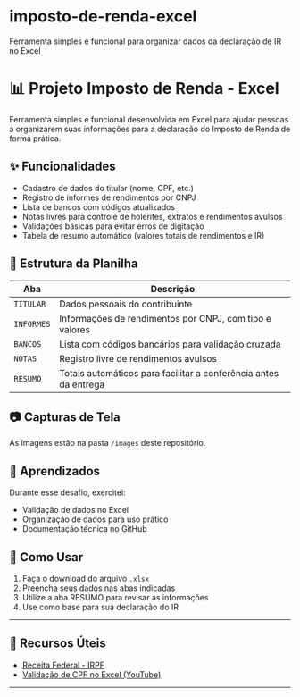 # imposto-de-renda-excel
Ferramenta simples e funcional para organizar dados da declaração de IR no Excel
# 📊 Projeto Imposto de Renda - Excel

Ferramenta simples e funcional desenvolvida em Excel para ajudar pessoas a organizarem suas informações para a declaração do Imposto de Renda de forma prática.

## ✨ Funcionalidades

- Cadastro de dados do titular (nome, CPF, etc.)
- Registro de informes de rendimentos por CNPJ
- Lista de bancos com códigos atualizados
- Notas livres para controle de holerites, extratos e rendimentos avulsos
- Validações básicas para evitar erros de digitação
- Tabela de resumo automático (valores totais de rendimentos e IR)

## 📂 Estrutura da Planilha

| Aba       | Descrição                                                          |
|-----------|---------------------------------------------------------------------|
| `TITULAR` | Dados pessoais do contribuinte                                      |
| `INFORMES`| Informações de rendimentos por CNPJ, com tipo e valores             |
| `BANCOS`  | Lista com códigos bancários para validação cruzada                  |
| `NOTAS`   | Registro livre de rendimentos avulsos                               |
| `RESUMO`  | Totais automáticos para facilitar a conferência antes da entrega    |

## 📷 Capturas de Tela

As imagens estão na pasta `/images` deste repositório.

## 🧠 Aprendizados

Durante esse desafio, exercitei:
- Validação de dados no Excel
- Organização de dados para uso prático
- Documentação técnica no GitHub

## 🚀 Como Usar

1. Faça o download do arquivo `.xlsx`
2. Preencha seus dados nas abas indicadas
3. Utilize a aba RESUMO para revisar as informações
4. Use como base para sua declaração do IR

---

## 🔗 Recursos Úteis

- [Receita Federal - IRPF](https://www.gov.br/receitafederal)
- [Validação de CPF no Excel (YouTube)](https://www.youtube.com/results?search_query=valida%C3%A7%C3%A3o+de+cpf+excel)

---

